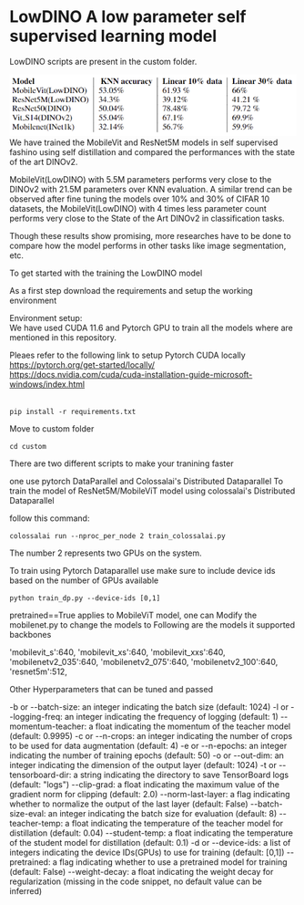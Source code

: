 # LowDINO A low parameter self supervised learning model

LowDINO scripts are present in the custom folder.




![alt model eval](./images/models_eval.png)
<br>
We have trained the MobileVit and ResNet5M models in self supervised fashino using self distillation and compared the performances with the state of the art DINOv2.

MobileVit(LowDINO) with 5.5M parameters performs very close to the DINOv2 with 21.5M parameters over KNN evaluation. A similar trend can be observed after fine tuning the models over 10% and 30% of CIFAR 10 datasets, the MobileVit(LowDINO) with 4 times less parameter count performs very close to the State of the Art DINOv2 in classification tasks.

Though these results show promising, more researches have to be done to compare how the model performs in other tasks like image segmentation, etc.

To get started with the training the LowDINO model 


As a first step download the requirements and setup the working environment 

Environment setup: \
We have used CUDA 11.6 and Pytorch GPU to train all the models where are mentioned in this repository.
<br>

Pleaes refer to the following link to setup Pytorch CUDA locally \
https://pytorch.org/get-started/locally/ \
https://docs.nvidia.com/cuda/cuda-installation-guide-microsoft-windows/index.html
<br>
<br>


```
pip install -r requirements.txt
```

Move to custom folder

```
cd custom
```

There are two different scripts to make your tranining faster 

one use pytorch DataParallel and Colossalai's Distributed Dataparallel
To train the model of ResNet5M/MobileViT model using colossalai's Distributed Dataparallel

follow this command:

```
colossalai run --nproc_per_node 2 train_colossalai.py
```
The number 2 represents two GPUs on the system.


To train using Pytorch Dataparallel use make sure to include device ids based on the number of GPUs
available

```
python train_dp.py --device-ids [0,1]
```

pretrained==True applies to MobileViT model, one can Modify the mobilenet.py to change the models to 
Following are the models it supported backbones

'mobilevit_s':640,
'mobilevit_xs':640,
'mobilevit_xxs':640,
'mobilenetv2_035':640,
'mobilenetv2_075':640,
'mobilenetv2_100':640,
'resnet5m':512,

Other Hyperparameters that can be tuned and passed

-b or --batch-size: an integer indicating the batch size (default: 1024)
-l or --logging-freq: an integer indicating the frequency of logging (default: 1)
--momentum-teacher: a float indicating the momentum of the teacher model (default: 0.9995)
-c or --n-crops: an integer indicating the number of crops to be used for data augmentation (default: 4)
-e or --n-epochs: an integer indicating the number of training epochs (default: 50)
-o or --out-dim: an integer indicating the dimension of the output layer (default: 1024)
-t or --tensorboard-dir: a string indicating the directory to save TensorBoard logs (default: "logs")
--clip-grad: a float indicating the maximum value of the gradient norm for clipping (default: 2.0)
--norm-last-layer: a flag indicating whether to normalize the output of the last layer (default: False)
--batch-size-eval: an integer indicating the batch size for evaluation (default: 8)
--teacher-temp: a float indicating the temperature of the teacher model for distillation (default: 0.04)
--student-temp: a float indicating the temperature of the student model for distillation (default: 0.1)
-d or --device-ids: a list of integers indicating the device IDs(GPUs) to use for training (default: [0,1])
--pretrained: a flag indicating whether to use a pretrained model for training (default: False)
--weight-decay: a float indicating the weight decay for regularization (missing in the code snippet, no default value can be inferred)

